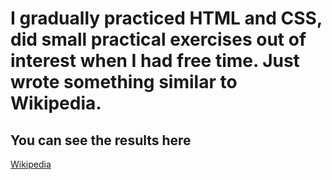 #  I gradually practiced HTML and CSS, did small practical exercises out of interest when I had free time. Just wrote something similar to Wikipedia.
## You can see the results here
[Wikipedia](https://bazarbairahat.github.io/Wikipedia/)
